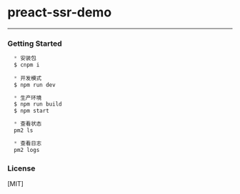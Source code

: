 # preact-ssr-demo

---
### Getting Started
```js
  * 安装包
  $ cnpm i 
  
  * 开发模式
  $ npm run dev

  * 生产环境
  $ npm run build
  $ npm start

  * 查看状态
  pm2 ls 

  * 查看日志
  pm2 logs 
```



### License

[MIT]
